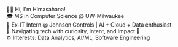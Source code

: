 👋🏻 Hi, I'm Himasahana!  
🎓 MS in Computer Science @ UW-Milwaukee  
💼 Ex-IT Intern @ Johnson Controls | AI + Cloud + Data enthusiast  
🧭 Navigating tech with curiosity, intent, and impact 🚀  
⚙️ Interests: Data Analytics, AI/ML, Software Engineering  
